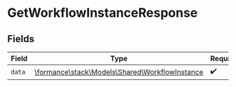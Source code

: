 # GetWorkflowInstanceResponse


## Fields

| Field                                                                                     | Type                                                                                      | Required                                                                                  | Description                                                                               |
| ----------------------------------------------------------------------------------------- | ----------------------------------------------------------------------------------------- | ----------------------------------------------------------------------------------------- | ----------------------------------------------------------------------------------------- |
| `data`                                                                                    | [\formance\stack\Models\Shared\WorkflowInstance](../../Models/Shared/WorkflowInstance.md) | :heavy_check_mark:                                                                        | N/A                                                                                       |